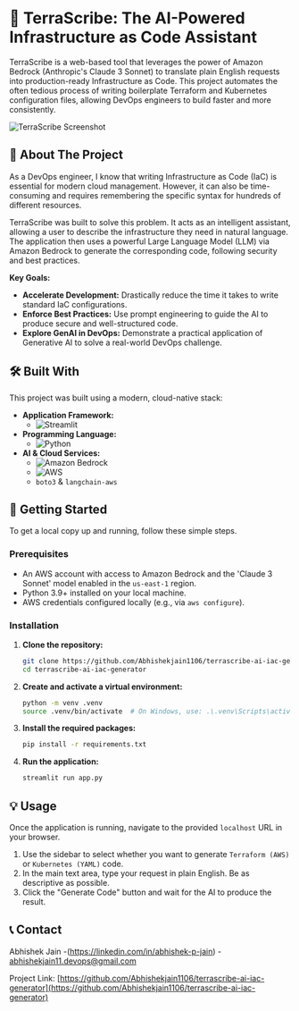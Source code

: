 
# 🤖 TerraScribe: The AI-Powered Infrastructure as Code Assistant

TerraScribe is a web-based tool that leverages the power of Amazon Bedrock (Anthropic's Claude 3 Sonnet) to translate plain English requests into production-ready Infrastructure as Code. This project automates the often tedious process of writing boilerplate Terraform and Kubernetes configuration files, allowing DevOps engineers to build faster and more consistently.

![TerraScribe Screenshot](https://github.com/user-attachments/assets/7d560f47-91c9-4b4b-bed4-d5e2c4a1293a)






## 📖 About The Project

As a DevOps engineer, I know that writing Infrastructure as Code (IaC) is essential for modern cloud management. However, it can also be time-consuming and requires remembering the specific syntax for hundreds of different resources.

TerraScribe was built to solve this problem. It acts as an intelligent assistant, allowing a user to describe the infrastructure they need in natural language. The application then uses a powerful Large Language Model (LLM) via Amazon Bedrock to generate the corresponding code, following security and best practices.

**Key Goals:**
*   **Accelerate Development:** Drastically reduce the time it takes to write standard IaC configurations.
*   **Enforce Best Practices:** Use prompt engineering to guide the AI to produce secure and well-structured code.
*   **Explore GenAI in DevOps:** Demonstrate a practical application of Generative AI to solve a real-world DevOps challenge.

## 🛠️ Built With

This project was built using a modern, cloud-native stack:

*   **Application Framework:**
    *   ![Streamlit](https://img.shields.io/badge/Streamlit-FF4B4B?style=for-the-badge&logo=streamlit&logoColor=white)
*   **Programming Language:**
    *   ![Python](https://img.shields.io/badge/Python-3776AB?style=for-the-badge&logo=python&logoColor=white)
*   **AI & Cloud Services:**
    *   ![Amazon Bedrock](https://img.shields.io/badge/Amazon%20Bedrock-232F3E?style=for-the-badge&logo=amazon-aws&logoColor=white)
    *   ![AWS](https://img.shields.io/badge/AWS-232F3E?style=for-the-badge&logo=amazon-aws&logoColor=white)
    *   `boto3` & `langchain-aws`

## 🚀 Getting Started

To get a local copy up and running, follow these simple steps.

### Prerequisites

*   An AWS account with access to Amazon Bedrock and the 'Claude 3 Sonnet' model enabled in the `us-east-1` region.
*   Python 3.9+ installed on your local machine.
*   AWS credentials configured locally (e.g., via `aws configure`).

### Installation

1.  **Clone the repository:**
    ```sh
    git clone https://github.com/Abhishekjain1106/terrascribe-ai-iac-generator.git
    cd terrascribe-ai-iac-generator
    ```
2.  **Create and activate a virtual environment:**
    ```sh
    python -m venv .venv
    source .venv/bin/activate  # On Windows, use: .\.venv\Scripts\activate
    ```
3.  **Install the required packages:**
    ```sh
    pip install -r requirements.txt
    ```
4.  **Run the application:**
    ```sh
    streamlit run app.py
    ```


## 💡 Usage

Once the application is running, navigate to the provided `localhost` URL in your browser.

1.  Use the sidebar to select whether you want to generate `Terraform (AWS)` or `Kubernetes (YAML)` code.
2.  In the main text area, type your request in plain English. Be as descriptive as possible.
3.  Click the "Generate Code" button and wait for the AI to produce the result.


## 📞 Contact

Abhishek Jain -(https://linkedin.com/in/abhishek-p-jain) - abhishekjain11.devops@gmail.com

Project Link: [https://github.com/Abhishekjain1106/terrascribe-ai-iac-generator](https://github.com/Abhishekjain1106/terrascribe-ai-iac-generator)
